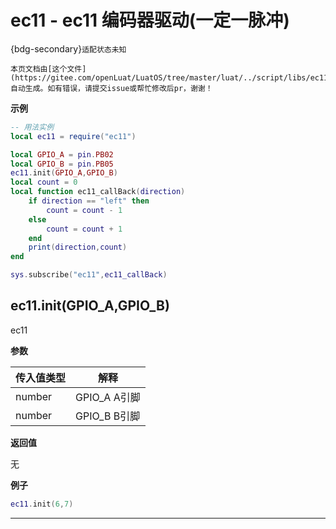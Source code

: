 # ec11 - ec11 编码器驱动(一定一脉冲)

{bdg-secondary}`适配状态未知`

```{note}
本页文档由[这个文件](https://gitee.com/openLuat/LuatOS/tree/master/luat/../script/libs/ec11.lua)自动生成。如有错误，请提交issue或帮忙修改后pr，谢谢！
```


**示例**

```lua
-- 用法实例
local ec11 = require("ec11")

local GPIO_A = pin.PB02
local GPIO_B = pin.PB05
ec11.init(GPIO_A,GPIO_B)
local count = 0
local function ec11_callBack(direction)
    if direction == "left" then
        count = count - 1
    else
        count = count + 1
    end
    print(direction,count)
end

sys.subscribe("ec11",ec11_callBack)

```

## ec11.init(GPIO_A,GPIO_B)



ec11

**参数**

|传入值类型|解释|
|-|-|
|number|GPIO_A A引脚|
|number|GPIO_B B引脚|

**返回值**

无

**例子**

```lua
ec11.init(6,7)

```

---

